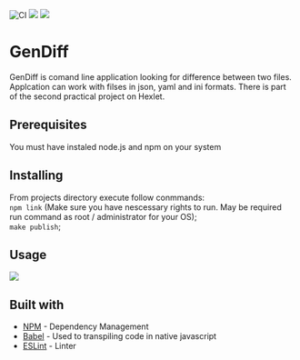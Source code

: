 ![CI](https://github.com/Andrey-Nechaev/frontend-project-lvl2/workflows/CI/badge.svg)
<a href="https://codeclimate.com/github/Andrey-Nechaev/frontend-project-lvl2/maintainability"><img src="https://api.codeclimate.com/v1/badges/3cc782de4fd94dd11a29/maintainability" /></a>
<a href="https://codeclimate.com/github/Andrey-Nechaev/frontend-project-lvl2/test_coverage"><img src="https://api.codeclimate.com/v1/badges/3cc782de4fd94dd11a29/test_coverage" /></a>
# GenDiff
GenDiff is comand line application looking for difference between two files. Applcation can work with filses in json, yaml and ini formats. There is part of the second practical project on Hexlet.

## Prerequisites</h2>
You must have instaled node.js and npm on your system

## Installing
From projects directory execute follow conmmands:  
`npm link` (Make sure you have nescessary rights to run. May be required run command as root / administrator for your OS);  
`make publish`;

## Usage
<a href="https://asciinema.org/a/m4CWTxi1xDT7o19m1oZfb0y2b" target="_blank"><img src="https://asciinema.org/a/m4CWTxi1xDT7o19m1oZfb0y2b.svg" /></a>

## Built with
* [NPM](https://www.npmjs.com/) - Dependency Management
* [Babel](https://babeljs.io/) - Used to transpiling code in native javascript
* [ESLint](https://eslint.org/docs/rules/) - Linter


